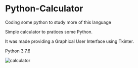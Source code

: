 # Python-Calculator
Coding some python to study more of this language

Simple calculator to pratices some Python.

It was made providing a Graphical User Interface using Tkinter.



Python 3.7.6 


![calculator](https://user-images.githubusercontent.com/66968738/202880714-7233c5e3-34bb-41a2-a361-56c9d3aabcd4.png)
